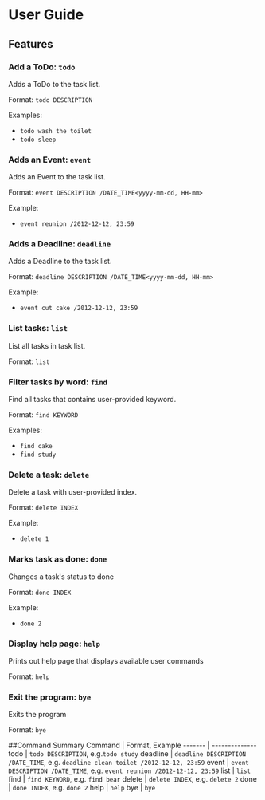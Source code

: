 # User Guide

## Features 

### Add a ToDo: `todo`
Adds a ToDo to the task list.

Format: `todo DESCRIPTION`

Examples:
* `todo wash the toilet`
* `todo sleep`

### Adds an Event: `event`
Adds an Event to the task list.

Format: `event DESCRIPTION /DATE_TIME<yyyy-mm-dd, HH-mm>`

Example:
* `event reunion /2012-12-12, 23:59`

### Adds a Deadline: `deadline`
Adds a Deadline to the task list.

Format: `deadline DESCRIPTION /DATE_TIME<yyyy-mm-dd, HH-mm>`

Example:
* `event cut cake /2012-12-12, 23:59`

### List tasks: `list`
List all tasks in task list.

Format: `list`

### Filter tasks by word: `find`
Find all tasks that contains user-provided keyword.

Format: `find KEYWORD`

Examples:
* `find cake`
* `find study`

### Delete a task: `delete`
Delete a task with user-provided index.

Format: `delete INDEX`

Example:
* `delete 1`

### Marks task as done: `done`
Changes a task's status to done

Format: `done INDEX`

Example:
* `done 2`

### Display help page: `help`
Prints out help page that displays available user commands 

Format: `help`

### Exit the program: `bye`
Exits the program

Format: `bye`

##Command Summary
Command | Format, Example
------- | --------------
todo | `todo DESCRIPTION`, e.g.`todo study`
deadline | `deadline DESCRIPTION /DATE_TIME`, e.g. `deadline clean toilet /2012-12-12, 23:59`
event | `event DESCRIPTION /DATE_TIME`, e.g. `event reunion /2012-12-12, 23:59`
list | `list`
find | `find KEYWORD`, e.g. `find bear`
delete | `delete INDEX`, e.g. `delete 2`
done | `done INDEX`, e.g. `done 2`
help | `help`
bye | `bye`






